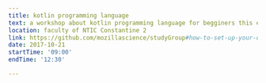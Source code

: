 ```yaml
---
title: kotlin programming language
text: a workshop about kotlin programming language for begginers this event aims to teach all the people intrested in andreod programing usig the new offecial programming language kotlin 
location: faculty of NTIC Constantine 2 
link: https://github.com/mozillascience/studyGroup#how-to-set-up-your-own-mozilla-study-group-website
date: 2017-10-21
startTime: '09:00'
endTime: '12:30'

---
```

